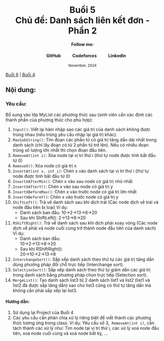 <div align="center">
	<h1>Buổi 5<br>Chủ đề: Danh sách liên kết đơn - Phần 2</h1>
</div>

<div align="center">
  <p><strong>Follow me:</strong></p>
</div>

<div align="center">
  <p>
    <img src="https://github.com/k1enn/software-engineer-notes/blob/main/subjects/web-programming/Buoi1/Bai01/images/github.png" alt="GitHub Logo" width="20" height="20" />
    <strong><a style="text-decoration:none;" href="https://github.com/k1enn" target="_blank">GitHub</a></strong>
    <img style="padding-left: 10px; " src="https://github.com/k1enn/software-engineer-notes/blob/main/subjects/web-programming/Buoi1/Bai01/images/codeforces.png" alt="Codeforces Logo" width="20" height="20" />
    <strong><a style="text-decoration:none;" href="https://codeforces.com/profile/dinhtrungkien" target="_blank">Codeforces</a></strong>
    <img style="padding-left: 10px;" src="https://github.com/k1enn/software-engineer-notes/blob/main/subjects/web-programming/Buoi1/Bai01/images/linkedin.png" alt="LinkedIn Logo" width="20" height="20" />
    <strong><a style="text-decoration:none;" href="https://www.linkedin.com/in/k1enn/" target="_blank">LinkedIn</a></strong>
  </p>
      <small> November, 2024</small>
</div>

[Buổi 6](https://github.com/k1enn/software-engineer-notes/blob/main/subjects/data-structures-and-algorithms-exercises/Buoi6/buoi6.md) | [Buổi 4](https://github.com/k1enn/software-engineer-notes/blob/main/subjects/data-structures-and-algorithms-exercises/Buoi4/buoi4.md)
## Nội dung:
### Yêu cầu: 
Bổ sung vào lớp MyList các phương thức sau (sinh viên cần xác định các thành phần của phương thức cho phù hợp):
1)	`Input()`: Viết lại hàm nhập sao các giá trị của danh sách không được trùng nhau (nếu trùng yêu cầu nhập lại giá trị khác).
2)	`MaxSubString()`: Tìm đoạn các phần tử có giá trị tăng dần dài nhất trong danh sách (chỉ lấy đoạn có từ 2 phần tử trở lên). Nếu có nhiều đoạn trùng số lượng lớn nhất thì chọn đoạn đầu tiên.
3)	`RemoveAt(int i)`: Xóa node tại vị trí thứ i (thứ tự node được tính bắt đầu từ 0)
4)	`RemoveX()`: Xóa node có giá trị x
5)	`InsertAt(int x, int i)`: Chèn x vào danh sách tại vị trí thứ i (thứ tự node được tính bắt đầu từ 0) 
6)	`InsertXAfterMin()`: Chèn x vào sau node có giá trị nhỏ nhất
7)	`InsertXAfterY()`: Chèn x vào sau node có giá trị y
8)	`InsertXBeforeMax()`: Chèn x vào trước node có giá trị lớn nhất
9)	`InsertXBeforeY()`: Chèn x vào trước node có giá trị y
10)	`ShiftLeft()`: Trả về danh sách sau khi dịch trái (Các node dịch về trái và node đầu tiên bị loại)
Ví dụ: 
    + Danh sách ban đầu: 
     10->2->13->8->20
    + Sau khi ShiftLeft(): 
      2->13->8->20
11)	`RShiftRight()`: Trả về danh sách sau khi dịch phải xoay vòng (Các node dịch về phải và node cuối cùng trở thành node đầu tiên của danh sách)
Ví dụ: 
    + Danh sách ban đầu:     	
    10->2->13->8->20
    + Sau khi RShiftRight():	
    20->10->2->13->8
12)	`InterchangeSort()`: Sắp xếp danh sách theo thứ tự các giá trị tăng dần dùng phương pháp đổi chỗ trực tiếp (Interchange sort).
13)	`SelectionSort()`: Sắp xếp danh sách theo thứ tự giảm dần các giá trị trong danh sách bằng phương pháp chọn trực tiếp (Selection sort).
14)	`MergeList()`: Tạo danh sách list3 từ 2 danh sách list1 và list2 (list1 và list2 đã được sắp tăng dần) sao cho list3 cũng có thứ tự tăng dần mà không cần phải sắp xếp lại list3.
#### Hướng dẫn:
1.	Sử dụng lại Project của Buổi 4
2.	Các yêu cầu cần phân chia xử lý riêng biệt để viết thành các phương thức tương ứng trong class. 
Ví dụ: Yêu cầu số 3,` RemoveAt(int i)`, cần tách thành các xử lý như: Tìm node tại vị trí thứ i, các xử lý xoá node đầu tiên, xoá node cuối cùng và xoá node bất kỳ, …
